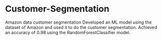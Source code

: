 # Customer-Segmentation
Amazon data customer segmentation
Developed an ML model using the dataset of Amazon and used it to do the customer segmentation.
Achieved an accuracy of 0.98 using the RandomForestClassifier model.
